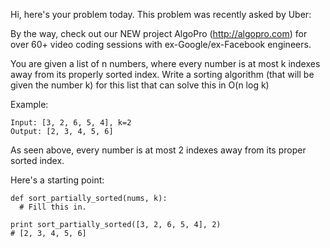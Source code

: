 Hi, here's your problem today. This problem was recently asked by Uber:

By the way, check out our NEW project AlgoPro (http://algopro.com) for over 60+ video coding sessions with ex-Google/ex-Facebook engineers.

You are given a list of n numbers, where every number is at most k indexes away from its properly sorted index. Write a sorting algorithm (that will be given the number k) for this list that can solve this in O(n log k)

Example:
```
Input: [3, 2, 6, 5, 4], k=2
Output: [2, 3, 4, 5, 6]
```
As seen above, every number is at most 2 indexes away from its proper sorted index.

Here's a starting point:
```
def sort_partially_sorted(nums, k):
  # Fill this in.

print sort_partially_sorted([3, 2, 6, 5, 4], 2)
# [2, 3, 4, 5, 6]
```
